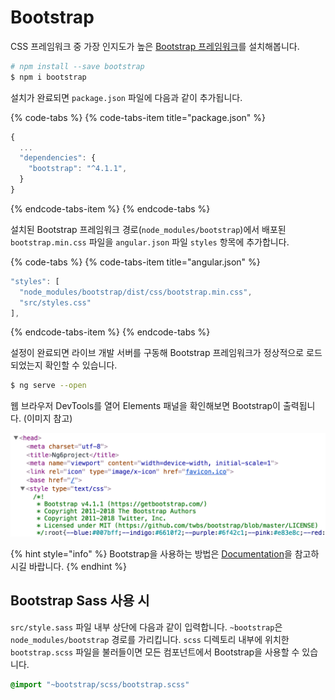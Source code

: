 # Bootstrap

CSS 프레임워크 중 가장 인지도가 높은 [Bootstrap 프레임워크](https://getbootstrap.com/)를 설치해봅니다.

```bash
# npm install --save bootstrap
$ npm i bootstrap
```

설치가 완료되면 `package.json` 파일에 다음과 같이 추가됩니다.

{% code-tabs %}
{% code-tabs-item title="package.json" %}
```javascript
{
  ...
  "dependencies": {
    "bootstrap": "^4.1.1",
  }
}
```
{% endcode-tabs-item %}
{% endcode-tabs %}

설치된 Bootstrap 프레임워크 경로\(`node_modules/bootstrap`\)에서 배포된 `bootstrap.min.css` 파일을 `angular.json` 파일 `styles` 항목에 추가합니다.

{% code-tabs %}
{% code-tabs-item title="angular.json" %}
```javascript
"styles": [
  "node_modules/bootstrap/dist/css/bootstrap.min.css",
  "src/styles.css"
],
```
{% endcode-tabs-item %}
{% endcode-tabs %}

설정이 완료되면 라이브 개발 서버를 구동해 Bootstrap 프레임워크가 정상적으로 로드되었는지 확인할 수 있습니다.

```bash
$ ng serve --open
```

웹 브라우저 DevTools를 열어 Elements 패널을 확인해보면 Bootstrap이 출력됩니다. \(이미지 참고\)

![](../.gitbook/assets/boostrap.png)

{% hint style="info" %}
Bootstrap을 사용하는 방법은 [Documentation](https://getbootstrap.com/docs/4.1/getting-started/introduction/)을 참고하시길 바랍니다.
{% endhint %}

## Bootstrap Sass 사용 시

`src/style.sass` 파일 내부 상단에 다음과 같이 입력합니다. `~bootstrap`은 `node_modules/bootstrap` 경로를 가리킵니다. `scss` 디렉토리 내부에 위치한 `bootstrap.scss` 파일을 불러들이면 모든 컴포넌트에서 Bootstrap을 사용할 수 있습니다.

```css
@import "~bootstrap/scss/bootstrap.scss"
```

